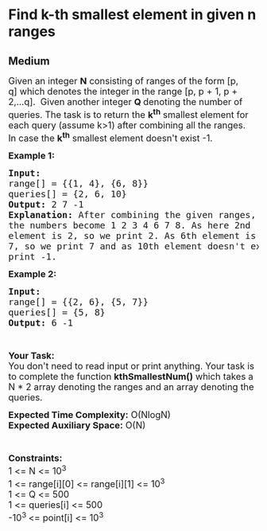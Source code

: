 # Find k-th smallest element in given n ranges
## Medium 
<div class="problem-statement">
                <p></p><p><span style="font-size:18px">Given an&nbsp;integer <strong>N</strong>&nbsp;consisting of&nbsp;ranges of the form [p, q]&nbsp;which denotes the integer in the range [p, p + 1, p + 2,...q].&nbsp; Given another integer&nbsp;<strong>Q&nbsp;</strong>denoting&nbsp;the number of queries.&nbsp;The task is to return&nbsp;the <strong>k<sup>th</sup></strong>&nbsp;smallest element for each query (assume k&gt;1) after combining all the ranges.<br>
In case the <strong>k<sup>th</sup></strong>&nbsp;smallest element doesn't exist&nbsp;-1.&nbsp;</span></p>

<p><span style="font-size:18px"><strong>Example 1:</strong></span></p>

<pre><span style="font-size:18px"><strong>Input:</strong>
range[] = {{1, 4}, {6, 8}}
queries[] = {2, 6, 10}
<strong>Output: </strong>2 7 -1
<strong>Explanation:</strong> After combining the given ranges, 
the numbers become 1 2 3 4 6 7 8. As here 2nd 
element is 2, so we print 2. As 6th element is 
7, so we print 7 and as 10th element doesn't exist, so we
print -1.</span></pre>

<p><span style="font-size:18px"><strong>Example 2:</strong></span></p>

<pre><span style="font-size:18px"><strong>Input:</strong>
range[] = {{2, 6}, {5, 7}} 
queries[] = {5, 8}
<strong>Output: </strong>6 -1
</span></pre>

<p>&nbsp;</p>

<p><span style="font-size:18px"><strong>Your Task:&nbsp;&nbsp;</strong><br>
You don't need to read input or print anything. Your task is to complete the function <strong>kthSmallestNum</strong><strong>()</strong>&nbsp;which takes a N * 2 array denoting the ranges and an array denoting the queries.</span></p>

<p><span style="font-size:18px"><strong>Expected Time Complexity:</strong> O(NlogN)<br>
<strong>Expected Auxiliary Space:</strong> O(N)</span></p>

<p>&nbsp;</p>

<p><span style="font-size:18px"><strong>Constraints:</strong><br>
1 &lt;= N &lt;= 10<sup>3</sup></span><br>
<span style="font-size:18px">1 &lt;= range[i][0] &lt;= range[i][1] &lt;= 10<sup>3</sup><br>
1 &lt;= Q &lt;= 500<br>
1 &lt;= queries[i] &lt;= 500<br>
-10<sup>3&nbsp;</sup>&lt;= point[i] &lt;= 10<sup>3</sup></span></p>
 <p></p>
            </div>
